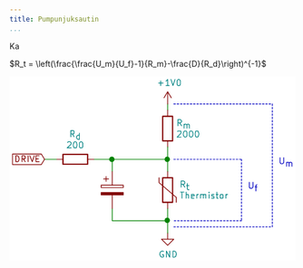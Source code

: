 ```yaml
---
title: Pumpunjuksautin
...
```


Ka

$R_t = \left(\frac{\frac{U_m}{U_f}-1}{R_m}-\frac{D}{R_d}\right)^{-1}$


![Kaavassa esiintyvät muuttujat](variables.svg)
